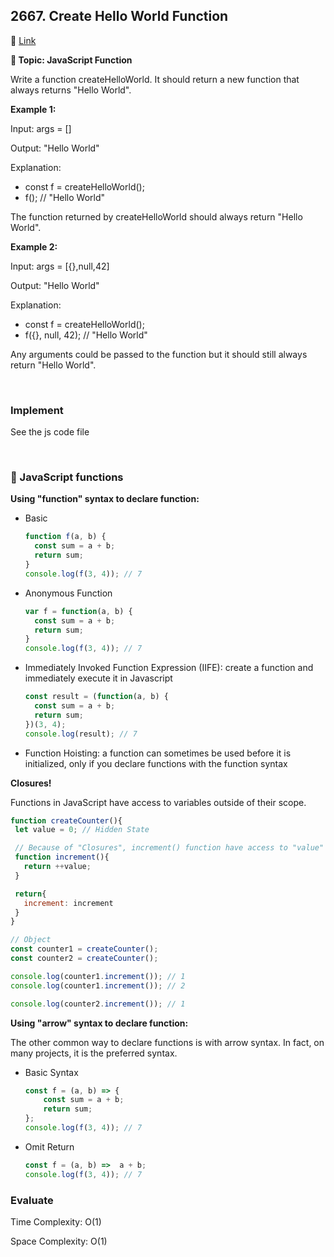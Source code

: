 ## 2667. Create Hello World Function

🔗 [Link](https://leetcode.com/problems/create-hello-world-function/description/)

**📝 Topic: JavaScript Function**

Write a function createHelloWorld. It should return a new function that always returns "Hello World".

**Example 1:**

Input: args = []

Output: "Hello World"

Explanation:
- const f = createHelloWorld();
- f(); // "Hello World"

The function returned by createHelloWorld should always return "Hello World".

**Example 2:**

Input: args = [{},null,42]

Output: "Hello World"

Explanation:
- const f = createHelloWorld();
- f({}, null, 42); // "Hello World"

Any arguments could be passed to the function but it should still always return "Hello World".

</br>

### Implement
See the js code file

</br>

### 💫 JavaScript functions

**Using "function" syntax to declare function:**
  - Basic
    ```js
    function f(a, b) {
      const sum = a + b;
      return sum;
    }
    console.log(f(3, 4)); // 7
    ```

  - Anonymous Function
    ```js
    var f = function(a, b) {
      const sum = a + b;
      return sum;
    }
    console.log(f(3, 4)); // 7
    ```

  - Immediately Invoked Function Expression (IIFE): create a function and immediately execute it in Javascript
    ```js
    const result = (function(a, b) {
      const sum = a + b;
      return sum;
    })(3, 4);
    console.log(result); // 7
    ```

  - Function Hoisting: a function can sometimes be used before it is initialized, only if you declare functions with the function syntax


**Closures!**

Functions in JavaScript have access to variables outside of their scope.

 ```js
function createCounter(){
  let value = 0; // Hidden State

  // Because of "Closures", increment() function have access to "value"
  function increment(){
    return ++value;
  }

  return{
    increment: increment
  }
}

// Object
const counter1 = createCounter();
const counter2 = createCounter();

console.log(counter1.increment()); // 1
console.log(counter1.increment()); // 2

console.log(counter2.increment()); // 1


 ```

**Using "arrow" syntax to declare function:**

The other common way to declare functions is with arrow syntax. In fact, on many projects, it is the preferred syntax.
- Basic Syntax
  ```js
  const f = (a, b) => {
      const sum = a + b;
      return sum;
  };
  console.log(f(3, 4)); // 7
  ```

- Omit Return
  ```js
  const f = (a, b) =>  a + b;
  console.log(f(3, 4)); // 7
  ```


### Evaluate

Time Complexity: O(1)

Space Complexity: O(1)



